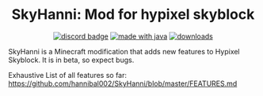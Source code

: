 <h1 align = "center">
	SkyHanni: Mod for hypixel skyblock
</h1>

<div align="center">

[![discord badge](https://img.shields.io/discord/997079228510117908?label=discord&color=9089DA&logo=discord&style=for-the-badge)](https://discord.gg/8DXVN4BJz3)
[![made with java](https://img.shields.io/badge/Made%20With-Kotlin-orange?style=for-the-badge&logo=kotlin&logocolor=white)](https://www.java.com/)
[![downloads](https://img.shields.io/github/downloads/hannibal002/SkyHanni/total?label=downloads&color=208a19&logo=github&style=for-the-badge)](https://github.com/hannibal00212/SkyHanni/releases)
</div>

SkyHanni is a Minecraft modification that adds new features to Hypixel Skyblock. It is in beta, so expect bugs.

Exhaustive List of all features so far: https://github.com/hannibal002/SkyHanni/blob/master/FEATURES.md
